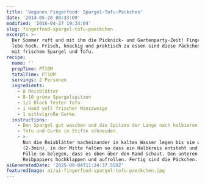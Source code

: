 ```yaml
---
title: 'Veganes Fingerfood: Spargel-Tofu-Päckchen'
date: '2014-05-28 08:33:09'
modified: '2016-04-27 19:34:04'
slug: fingerfood-spargel-tofu-paeckchen
excerpt: >-
  Der Sommer ruft und mit ihm die Picknick- und Gartenparty-Zeit! Fingerfood
  lebe hoch. Frisch, knackig und praktisch zu essen sind diese Päckchen gefüllt
  mit frischem Spargel und Tofu.
recipe:
  name: ''
  prepTime: PT10M
  totalTime: PT10M
  servings: 2 Personen
  ingredients:
    - 8 Reisblätter
    - 8-10 grüne Spargelspitzen
    - 1/2 Block fester Tofu
    - 1 Hand voll frischer Minzzweige
    - 1 mittelgroße Gurke
  instructions:
    - Den Spargel gut waschen und die Spitzen der Länge nach halbieren.
    - Tofu und Gurke in Stifte schneiden.
    - >-
      Nun die Reisblätter nacheinander in kaltes Wasser legen bis sie weich sind
      (2-3min), in der Mitte falten so dass ein Halbkreis entsteht und mit der
      Fülle so belegen, dass es oben über den Rand schaut. Den unteren Teil des
      Reibpapiers hochklappen und aufrollen. Fertig sind die Päckchen.
aiGeneratedDate: '2025-09-04T11:24:37.558Z'
featuredImage: ai/ai-fingerfood-spargel-tofu-paeckchen.jpg
---
```


